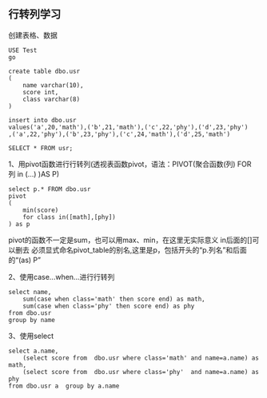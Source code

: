 ## 行转列学习

创建表格、数据

    USE Test
    go 

    create table dbo.usr
    (
        name varchar(10),
        score int,
        class varchar(8)
    )

    insert into dbo.usr
    values('a',20,'math'),('b',21,'math'),('c',22,'phy'),('d',23,'phy')
    ,('a',22,'phy'),('b',23,'phy'),('c',24,'math'),('d',25,'math')

    SELECT * FROM usr;

1、用pivot函数进行行转列(透视表函数pivot，语法：PIVOT(聚合函数(列) FOR 列 in (…) )AS P)

    select p.* FROM dbo.usr 
    pivot
    (
        min(score)
        for class in([math],[phy]) 
    ) as p
  
pivot的函数不一定是sum，也可以用max、min，在这里无实际意义
in后面的[]可以删去
必须显式命名pivot_table的别名,这里是p，包括开头的“p.列名”和后面的“(as) P”

2、使用case...when...进行行转列
    
    select name,
        sum(case when class='math' then score end) as math,
        sum(case when class='phy' then score end) as phy
    from dbo.usr
    group by name

3、使用select
    
    select a.name, 
        (select score from  dbo.usr where class='math' and name=a.name) as math,
        (select score from  dbo.usr where class='phy'  and name=a.name) as phy
    from dbo.usr a  group by a.name
